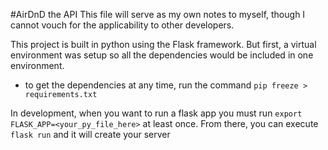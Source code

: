 #AirDnD the API
This file will serve as my own notes to myself, though I cannot vouch for the applicability to other developers.

This project is built in python using the Flask framework. But first, a virtual environment was setup so all the dependencies would be included in one environment.

  * to get the dependencies at any time, run the command `pip freeze > requirements.txt`

In development, when you want to run a flask app you must run `export FLASK_APP=<your_py_file_here>` at least once. From there, you can execute `flask run` and it will create your server
